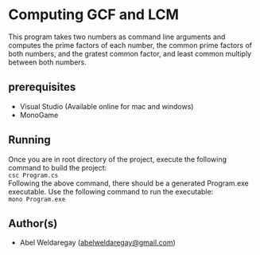 # Computing GCF and LCM
This program takes two numbers as command line arguments and computes the prime factors of each number, the common prime factors of both numbers, and the gratest common factor, and least common multiply between both numbers. 

## prerequisites
- Visual Studio (Available online for mac and windows)
- MonoGame

## Running
Once you are in root directory of the project, execute the following command to build the project:<br>
`csc Program.cs`<br>
Following the above command, there should be a generated Program.exe executable. Use the following command to run the executable:<br>
`mono Program.exe`
## Author(s)
- Abel Weldaregay (abelweldaregay@gmail.com)
